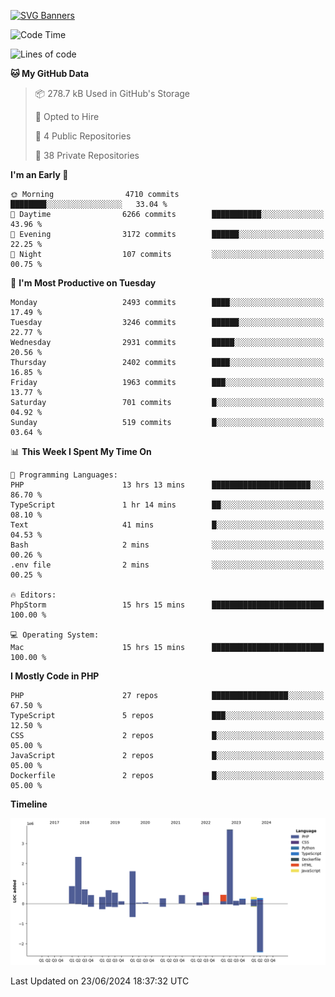 [![SVG Banners](https://svg-banners.vercel.app/api?type=glitch&text1=Gere_Lajos%F0%9F%92%BB&width=800&height=400)](https://github.com/Akshay090/svg-banners)

<!--START_SECTION:waka-->
![Code Time](http://img.shields.io/badge/Code%20Time-1%2C736%20hrs%2049%20mins-blue)

![Lines of code](https://img.shields.io/badge/From%20Hello%20World%20I%27ve%20Written-14.1%20million%20lines%20of%20code-blue)

**🐱 My GitHub Data** 

> 📦 278.7 kB Used in GitHub's Storage 
 > 
> 💼 Opted to Hire
 > 
> 📜 4 Public Repositories 
 > 
> 🔑 38 Private Repositories 
 > 
**I'm an Early 🐤** 

```text
🌞 Morning                4710 commits        ████████░░░░░░░░░░░░░░░░░   33.04 % 
🌆 Daytime                6266 commits        ███████████░░░░░░░░░░░░░░   43.96 % 
🌃 Evening                3172 commits        ██████░░░░░░░░░░░░░░░░░░░   22.25 % 
🌙 Night                  107 commits         ░░░░░░░░░░░░░░░░░░░░░░░░░   00.75 % 
```
📅 **I'm Most Productive on Tuesday** 

```text
Monday                   2493 commits        ████░░░░░░░░░░░░░░░░░░░░░   17.49 % 
Tuesday                  3246 commits        ██████░░░░░░░░░░░░░░░░░░░   22.77 % 
Wednesday                2931 commits        █████░░░░░░░░░░░░░░░░░░░░   20.56 % 
Thursday                 2402 commits        ████░░░░░░░░░░░░░░░░░░░░░   16.85 % 
Friday                   1963 commits        ███░░░░░░░░░░░░░░░░░░░░░░   13.77 % 
Saturday                 701 commits         █░░░░░░░░░░░░░░░░░░░░░░░░   04.92 % 
Sunday                   519 commits         █░░░░░░░░░░░░░░░░░░░░░░░░   03.64 % 
```


📊 **This Week I Spent My Time On** 

```text
💬 Programming Languages: 
PHP                      13 hrs 13 mins      ██████████████████████░░░   86.70 % 
TypeScript               1 hr 14 mins        ██░░░░░░░░░░░░░░░░░░░░░░░   08.10 % 
Text                     41 mins             █░░░░░░░░░░░░░░░░░░░░░░░░   04.53 % 
Bash                     2 mins              ░░░░░░░░░░░░░░░░░░░░░░░░░   00.26 % 
.env file                2 mins              ░░░░░░░░░░░░░░░░░░░░░░░░░   00.25 % 

🔥 Editors: 
PhpStorm                 15 hrs 15 mins      █████████████████████████   100.00 % 

💻 Operating System: 
Mac                      15 hrs 15 mins      █████████████████████████   100.00 % 
```

**I Mostly Code in PHP** 

```text
PHP                      27 repos            █████████████████░░░░░░░░   67.50 % 
TypeScript               5 repos             ███░░░░░░░░░░░░░░░░░░░░░░   12.50 % 
CSS                      2 repos             █░░░░░░░░░░░░░░░░░░░░░░░░   05.00 % 
JavaScript               2 repos             █░░░░░░░░░░░░░░░░░░░░░░░░   05.00 % 
Dockerfile               2 repos             █░░░░░░░░░░░░░░░░░░░░░░░░   05.00 % 
```



**Timeline**

![Lines of Code chart](https://raw.githubusercontent.com/gere-lajos/gere-lajos/main/assets/bar_graph.png)


 Last Updated on 23/06/2024 18:37:32 UTC
<!--END_SECTION:waka-->
